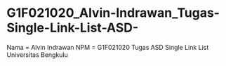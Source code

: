 # G1F021020_Alvin-Indrawan_Tugas-Single-Link-List-ASD-
Nama = Alvin Indrawan NPM = G1F021020 Tugas ASD Single Link List Universitas Bengkulu

